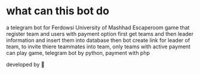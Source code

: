 # what can this bot do
a telegram bot for Ferdowsi University of Mashhad Escaperoom game that register team and users with payment option
first get teams and then leader information and insert them into database
then bot create link for leader of team, to invite thiere teammates into team,
only teams with active payment can play game,
telegram bot by python, payment with php

developed by 💚

